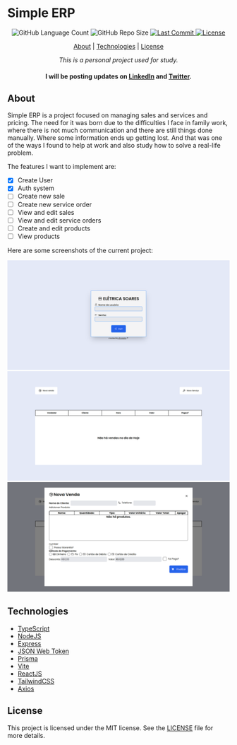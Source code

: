 # Simple ERP

<div align="center">
    <img alt="GitHub Language Count" src="https://img.shields.io/github/languages/count/einasota/simple-erp">
    <img alt="GitHub Repo Size" src="https://img.shields.io/github/repo-size/einasota/simple-erp">
    <a href="https://github.com/einasota/simple-erp/commits/main"> 
    <img alt="Last Commit" src="https://img.shields.io/github/last-commit/einasota/simple-erp">
    </a>
    <a href="https://github.com/einasota/simple-erp/blob/main/LICENSE">
    <img alt="License" src="https://img.shields.io/github/license/einasota/simple-erp">
    </a>
</div>
<div align="center" > 

[About](#about) | [Technologies](#technologies) | [License](#license)

*This is a personal project used for study.*
#### I will be posting updates on [LinkedIn](https://www.linkedin.com/in/einasota/) and [Twitter](https://twitter.com/souzajhonata0).
</div>

## About 
Simple ERP is a project focused on managing sales and services and pricing. The need for it was born due to the difficulties I face in family work, where there is not much communication and there are still things done manually. Where some information ends up getting lost. And that was one of the ways I found to help at work and also study how to solve a real-life problem.

The features I want to implement are:

- [x] Create User
- [x] Auth system
- [ ] Create new sale
- [ ] Create new service order
- [ ] View and edit sales
- [ ] View and edit service orders
- [ ] Create and edit products
- [ ] View products

Here are some screenshots of the current project:

![Login Screen](Images/Login.png)
![Home Screen](Images/Home.png)
![New Sale Screen](Images/Sale.png)

## Technologies
* [TypeScript](https://www.typescriptlang.org/)
* [NodeJS](https://nodejs.org/en/)
* [Express](https://expressjs.com/)
* [JSON Web Token](https://jwt.io/)
* [Prisma](https://www.prisma.io/)
* [Vite](https://vitejs.dev/)
* [ReactJS](https://reactjs.org/)
* [TailwindCSS](https://tailwindcss.com/)
* [Axios](https://axios-http.com/)

## License
This project is licensed under the MIT license. See the [LICENSE](./LICENSE.md) file for more details.